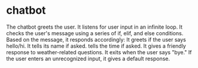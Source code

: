 # chatbot
The chatbot greets the user.
It listens for user input in an infinite loop.
It checks the user's message using a series of if, elif, and else conditions.
Based on the message, it responds accordingly:
     It greets if the user says hello/hi.
     It tells its name if asked.
     tells the time if asked.
     It gives a friendly response to weather-related questions.
     It exits when the user says "bye."
If the user enters an unrecognized input, it gives a default response.
